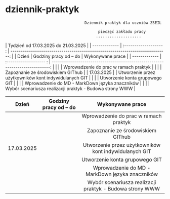 # dziennik-praktyk
                                       Dziennik praktyk dla uczniów ZSEIL 

                                             pieczęć zakładu pracy
                                            ....................
                  


|                              Tydzień od 17.03.2025 do 21.03.2025                                                        |
| ------------- | :------------------- : | -----------------------------------------------------------------------------: |
| Dzień         | Godziny pracy od – do |   Wykonywane prace                                                              |
| ------------- | :------------------- : | -----------------------------------------------------------------------------: |
|               |                       |        Wprowadzenie do prac w ramach praktyk                                    |
|               |                       |        Zapoznanie ze środowiskiem GIThub                                        |
|  17.03.2025   |                       |        Utworzenie przez użytkowników kont indywidulanych GIT                    |
|               |                       |        Utworzenie konta grupowego GIT                                           |
|               |                       |        Wprowadzenie do MD -  MarkDown języka znaczników                         |
|               |                       |        Wybór scenariusza realizacji praktyk - Budowa strony WWW                 |


| Dzień        | Godziny pracy od – do                  | Wykonywane prace |
| ------------- |:-------------------:| :-----:|
|     |  | Wprowadzenie do prac w ramach praktyk |
|     |        |   Zapoznanie ze środowiskiem GIThub |
| 17.03.2025 |             |    Utworzenie przez użytkowników kont indywidulanych GIT |
|     |        |   Utworzenie konta grupowego GIT |
|     |        |   Wprowadzenie do MD -  MarkDown języka znaczników |
|     |        |   Wybór scenariusza realizacji praktyk - Budowa strony WWW |
